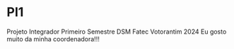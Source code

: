 # PI1
Projeto Integrador Primeiro Semestre DSM Fatec Votorantim 2024
Eu gosto muito da minha coordenadora!!!